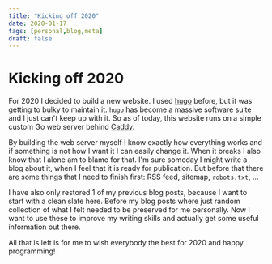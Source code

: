 ```yaml
---
title: "Kicking off 2020"
date: 2020-01-17
tags: [personal,blog,meta]
draft: false
---
```

# Kicking off 2020

For 2020 I decided to build a new website. I used [hugo](https://gohugo.io/) before, but it was
getting to bulky to maintain it. `hugo` has become a massive software suite and I just can't keep up
with it. So as of today, this website runs on a simple custom Go web server behind
[Caddy](https://caddyserver.com/).

By building the web server myself I know exactly how everything works and if something is not how I
want it I can easily change it. When it breaks I also know that I alone am to blame for that. I'm
sure someday I might write a blog about it, when I feel that it is ready for publication. But before
that there are some things that I need to finish first: RSS feed, sitemap, `robots.txt`, ...

I have also only restored 1 of my previous blog posts, because I want to start with a clean slate here.
Before my blog posts where just random collection of what I felt needed to be preserved for me
personally. Now I want to use these to improve my writing skills and actually get some useful
information out there.

All that is left is for me to wish everybody the best for 2020 and happy programming!
